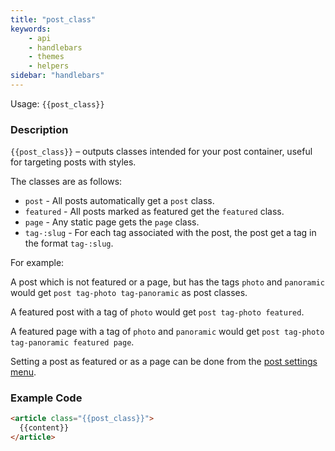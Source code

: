 ```yaml
---
title: "post_class"
keywords:
    - api
    - handlebars
    - themes
    - helpers
sidebar: "handlebars"
---
```


Usage: `{{post_class}}`

### Description

`{{post_class}}` – outputs classes intended for your post container, useful for targeting posts with styles.

The classes are as follows:

* `post` - All posts automatically get a `post` class.
* `featured` - All posts marked as featured get the `featured` class.
* `page` - Any static page gets the `page` class.
* `tag-:slug` - For each tag associated with the post, the post get a tag in the format `tag-:slug`.

For example:

A post which is not featured or a page, but has the tags `photo` and `panoramic` would get `post tag-photo tag-panoramic` as post classes.

A featured post with a tag of `photo` would get `post tag-photo featured`.

A featured page with a tag of `photo` and `panoramic` would get `post tag-photo tag-panoramic featured page`.

Setting a post as featured or as a page can be done from the [post settings menu](https://help.ghost.org/hc/en-us/articles/223237728-Post-Settings-Overview#set-post-as-featured).

### Example Code

```html
<article class="{{post_class}}">
  {{content}}
</article>
```

